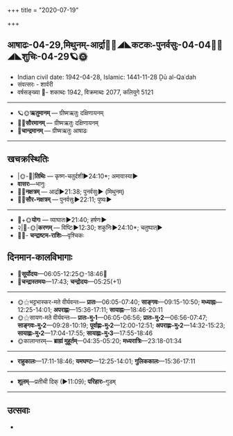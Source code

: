 +++
title = "2020-07-19"

+++
## आषाढः-04-29,मिथुनम्-आर्द्रा🌛🌌◢◣कटकः-पुनर्वसुः-04-04🌌🌞◢◣शुचिः-04-29🪐🌞
- Indian civil date: 1942-04-28, Islamic: 1441-11-28 Ḏū al-Qaʿdah
- संवत्सरः - शार्वरी
- वर्षसङ्ख्या 🌛- शकाब्दः 1942, विक्रमाब्दः 2077, कलियुगे 5121
___________________
- 🪐🌞**ऋतुमानम्** — ग्रीष्मऋतुः दक्षिणायनम्
- 🌌🌞**सौरमानम्** — ग्रीष्मऋतुः दक्षिणायनम्
- 🌛**चान्द्रमानम्** — ग्रीष्मऋतुः आषाढः
___________________


## खचक्रस्थितिः
- |🌞-🌛|**तिथिः** — कृष्ण-चतुर्दशी►24:10*; अमावास्या►  
- **वासरः**—भानुः  
- 🌌🌛**नक्षत्रम्** — आर्द्रा►21:38; पुनर्वसुः► (मिथुनम्)  
- 🌌🌞**सौर-नक्षत्रम्** — पुनर्वसुः►22:11; पुष्यः►  
___________________
- 🌛+🌞**योगः** — व्याघातः►21:40; हर्षणः►  
- २|🌛-🌞|**करणम्** — विष्टिः►12:30; शकुनिः►24:10*; चतुष्पात्►  
- 🌌🌛- **चन्द्राष्टम-राशिः**—वृश्चिकः  


## दिनमान-कालविभागाः
- 🌅**सूर्योदयः**—06:05-12:25🌞️-18:46🌇  
- 🌛**चन्द्रास्तमयः**—17:43; **चन्द्रोदयः**—05:25(+1)  
___________________
- 🌞⚝भट्टभास्कर-मते वीर्यवन्तः— **प्रातः**—06:05-07:40; **साङ्गवः**—09:15-10:50; **मध्याह्नः**—12:25-14:01; **अपराह्णः**—15:36-17:11; **सायाह्नः**—18:46-20:11  
- 🌞⚝सायण-मते वीर्यवन्तः— **प्रातः-मु॰1**—06:05-06:56; **प्रातः-मु॰2**—06:56-07:47; **साङ्गवः-मु॰2**—09:28-10:19; **पूर्वाह्णः-मु॰2**—12:00-12:51; **अपराह्णः-मु॰2**—14:32-15:23; **सायाह्णः-मु॰2**—17:04-17:55; **सायाह्णः-मु॰3**—17:55-18:46  
- 🌞कालान्तरम्— **ब्राह्मं मुहूर्तम्**—04:35-05:20; **मध्यरात्रिः**—23:18-01:34  
___________________
- **राहुकालः**—17:11-18:46; **यमघण्टः**—12:25-14:01; **गुलिककालः**—15:36-17:11  
___________________
- **शूलम्**—प्रतीची दिक् (►11:09); **परिहारः**–गुडम्  
___________________

## उत्सवाः
- 
